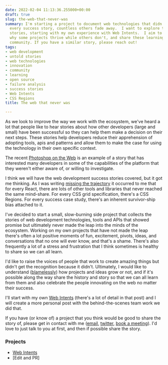 ```yaml
---
date: 2022-02-04 11:13:36.255000+00:00
draft: true
slug: the-web-that-never-was
summary: I'm starting a project to document web technologies that didn't become mainstream.  For
  every success story, countless others fade away.  I want to explore these untold
  stories, starting with my own experience with Web Intents.  I aim to understand
  why some projects thrive while others don't, and share these learnings with the
  community. If you have a similar story, please reach out!
tags:
- web development
- untold stories
- web technologies
- innovation
- community
- learning
- open source
- failure analysis
- success stories
- Web Intents
- CSS Regions
title: The web that never was

---
```

As we look to improve the way we work with the ecosystem, we've heard a lot that people like to hear stories about how other developers (large and small) have been successful so they can help them make a decision on their next steps. These stories help developers reduce their apprehension of adopting tools, apis and patterns and allow them to make the case for using the technology in their own specific context.

The recent [Photoshop on the Web](https://web.dev/ps-on-the-web/) is an example of a story that has interested many developers in some of the capabilities of the platform that they weren't either aware of, or willing to investigate. 

I think we will have the web development success stories covered, but it got me thinking. As I was writing [missing the trajectory](https://paul.kinlan.me/missing-the-trajectory/) it occurred to me that for every React, there are lots of other tools and libraries that never reached the same mind-share. For every CSS grid specification, there's a CSS Regions. For every success case study, there's an inherent survivor-ship bias attached to it.

I've decided to start a small, slow-burning side project that collects the stories of web development technologies, tools and APIs that showed promise but ultimately never made the leap into the minds of the ecosystem. Working on my own projects that have not made the leap there's often a lot positive moments of fun, excitement, pivots, ideas, and conversations that no one will ever know, and that's a shame. There's also frequently a lot of a stress and frustration that I think sometimes is healthy to share so we can all learn.

I'd like to raise the voices of people that work to create amazing things but didn't get the recognition because it didn't. Ultimately, I would like to understand ([blamelessly](https://sre.google/sre-book/postmortem-culture/)) how projects and ideas grow or not, and if it's possible along the way share the history and story so that we can all learn from them and also celebrate the people innovating on the web no matter their success.

I'll start with my own [Web Intents](https://paul.kinlan.me/what-happened-to-web-intents/) (there's a lot of detail in that post) and I will create a more personal post with the behind-the-scenes team work we did that.

If you have (or know of) a project that you think would be good to share the story of, please get in contact with me ([email](mailto:paulkinlan@google.com), [twitter](https://twitter.com/paul_kinlan), [book a meeting](https://getchrome.withgoogle.com/schedule/paulkinlan?ln=en)). I'd love to just talk to you at first, and then if possible share the story.

### Projects

* [Web Intents](https://paul.kinlan.me/what-happened-to-web-intents/)
* \[Edit and PR]
